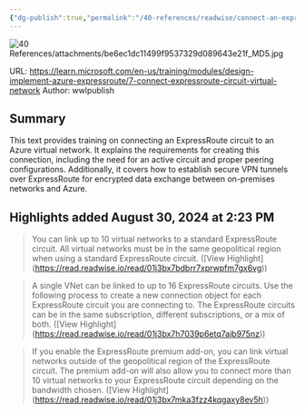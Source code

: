 ```yaml
---
{"dg-publish":true,"permalink":"/40-references/readwise/connect-an-express-route-circuit-to-a-virtual-network-training/","tags":["rw/articles"]}
---
```


![40 References/attachments/be6ec1dc11499f9537329d089643e21f_MD5.jpg](/img/user/40%20References/attachments/be6ec1dc11499f9537329d089643e21f_MD5.jpg)
  
URL: https://learn.microsoft.com/en-us/training/modules/design-implement-azure-expressroute/7-connect-expressroute-circuit-virtual-network
Author: wwlpublish

## Summary

This text provides training on connecting an ExpressRoute circuit to an Azure virtual network. It explains the requirements for creating this connection, including the need for an active circuit and proper peering configurations. Additionally, it covers how to establish secure VPN tunnels over ExpressRoute for encrypted data exchange between on-premises networks and Azure.

## Highlights added August 30, 2024 at 2:23 PM
>You can link up to 10 virtual networks to a standard ExpressRoute circuit. All virtual networks must be in the same geopolitical region when using a standard ExpressRoute circuit. ([View Highlight] (https://read.readwise.io/read/01j3bx7bdbrr7xprwpfm7gx6vg))


>A single VNet can be linked to up to 16 ExpressRoute circuits. Use the following process to create a new connection object for each ExpressRoute circuit you are connecting to. The ExpressRoute circuits can be in the same subscription, different subscriptions, or a mix of both. ([View Highlight] (https://read.readwise.io/read/01j3bx7h7039p6etq7ajb975nz))


>If you enable the ExpressRoute premium add-on, you can link virtual networks outside of the geopolitical region of the ExpressRoute circuit. The premium add-on will also allow you to connect more than 10 virtual networks to your ExpressRoute circuit depending on the bandwidth chosen. ([View Highlight] (https://read.readwise.io/read/01j3bx7mka3fzz4kqgaxy8ev5h))


